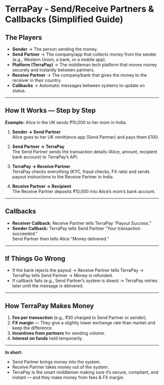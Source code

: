 # TerraPay - Send/Receive Partners & Callbacks (Simplified Guide)

## The Players
- **Sender** → The person sending the money.
- **Send Partner** → The company/app that collects money from the sender (e.g., Western Union, a bank, or a mobile app).
- **Platform (TerraPay)** → The middleman tech platform that moves money securely and instantly between partners.
- **Receive Partner** → The company/bank that gives the money to the receiver in their country.
- **Callbacks** → Automatic messages between systems to update on status.

---

## How It Works — Step by Step

**Example:** Alice in the UK sends ₹10,000 to her mom in India.

1. **Sender → Send Partner**  
   Alice goes to her UK remittance app (Send Partner) and pays them £100.

2. **Send Partner → TerraPay**  
   The Send Partner sends the transaction details (Alice, amount, recipient bank account) to TerraPay’s API.

3. **TerraPay → Receive Partner**  
   TerraPay checks everything (KYC, fraud checks, FX rate) and sends payout instructions to the Receive Partner in India.

4. **Receive Partner → Recipient**  
   The Receive Partner deposits ₹10,000 into Alice’s mom’s bank account.

---

## Callbacks
- **Receiver Callback:** Receive Partner tells TerraPay “Payout Success.”
- **Sender Callback:** TerraPay tells Send Partner “Your transaction succeeded.”  
  Send Partner then tells Alice “Money delivered.”

---

## If Things Go Wrong
- If the bank rejects the payout → Receive Partner tells TerraPay → TerraPay tells Send Partner → Money is refunded.
- If callback fails (e.g., Send Partner’s system is down) → TerraPay retries later until the message is delivered.

---

## How TerraPay Makes Money
1. **Fee per transaction** (e.g., ₹30 charged to Send Partner or sender).
2. **FX margin** — They give a slightly lower exchange rate than market and keep the difference.
3. **Incentives from partners** for sending volume.
4. **Interest on funds** held temporarily.

---

**In short:**
- Send Partner brings money into the system.
- Receive Partner takes money out of the system.
- TerraPay is the smart middleman making sure it’s secure, compliant, and instant — and they make money from fees & FX margin.
